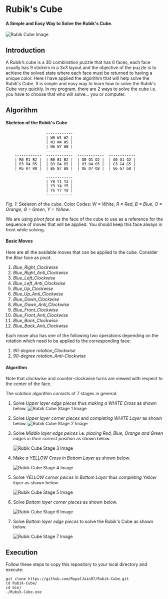 # Rubik's Cube
#### A Simple and Easy Way to Solve the Rubik's Cube.

   ![Rubik Cube Image](/images/1.jpg)

## Introduction
A Rubik’s cube is a 3D combination puzzle that has 6 faces, each face usually has 9 stickers in a 3x3 layout and the objective of the puzzle is to achieve the solved state where each face must be returned to having a unique color. Here I have applied the algorithm that will help solve the Rubik's Cube. It is simple and easy way to learn how to solve the Rubik's Cube very quickly. In my program, there are 2 ways to solve the cube i.e. you have to choose that who will solve... you or computer. 

## Algorithm

#### Skeleton of the Rubik's Cube
```
                  ------------
                  | W0 W1 W2 |
                  | W3 W4 W5 |
                  | W6 W7 W8 |
                  ------------
    ------------  ------------  ------------  ------------
    | R0 R1 R2 |  | B0 B1 B2 |  | O0 O1 O2 |  | G0 G1 G2 |
    | R3 R4 R5 |  | B3 B4 B5 |  | O3 O4 O5 |  | G3 G4 G5 |
    | R6 R7 R8 |  | B6 B7 B8 |  | O6 O7 O8 |  | G6 G7 G8 | 
    ------------  ------------  ------------  ------------
                  ------------
                  | Y0 Y1 Y2 | 
                  | Y3 Y4 Y5 | 
                  | Y6 Y7 Y8 | 
                  ------------

```
*Fig. 1*: Skeleton of the cube. Color Codes: *W = White*, *R = Red*, *B = Blue*, *O = Orange*, *G = Green*, *Y = Yellow*.

We are using *pivot face* as the face of the cube to use as a reference for the sequence of moves that will be applied. You should keep this face always in front while solving.
 
#### Basic Moves
Here are all the available moves that can be applied to the cube. Consider the *Blue* face as pivot.
 
1.  *Blue_Right_Clockwise*
2.  *Blue_Right_Anti_Clockwise*
3.  *Blue_Left_Clockwise*
4.  *Blue_Left_Anti_Clockwise*
5.  *Blue_Up_Clockwise*
6.  *Blue_Up_Anti_Clockwise*
7.  *Blue_Down_Clockwise*
8.  *Blue_Down_Anti_Clockwise*
9.  *Blue_Front_Clockwise*
10. *Blue_Front_Anti_Clockwise*
11. *Blue_Back_Clockwise*
12. *Blue_Back_Anti_Clockwise*

Each move also has one of the following two operations depending on the rotation which need to be applied to the corresponding face:

1. *90-degree rotation_Clockwise*
2. *90-degree rotation_Anti-Clockwise*

#### Algorithm

Note that clockwise and counter-clockwise turns are viewed with respect to the center of the face.

The solution algorithm consists of 7 stages in general:

1. Solve *Upper layer edge pieces* thus *making a WHITE Cross* as shown below.
  ![Rubik Cube Stage 1 Image](/images/Stage1.jpg)
2. Solve *Upper layer corner pieces* and *completing WHITE Layer* as shown below.
   ![Rubik Cube Stage 2 Image](/images/Stage2.jpg)
3. Solve *Middle layer edge peices* i.e. *placing Red, Blue, Orange and Green edges in their correct position* as shown below.

    ![Rubik Cube Stage 3 Image](/images/Stage3.jpg)

4. Make *a YELLOW Cross in Bottom Layer* as shown below.

   ![Rubik Cube Stage 4 Image](/images/Stage4.jpg)

5. Solve *YELLOW corner peices in Bottom Layer* thus *completing Yellow layer* as shown below.

   ![Rubik Cube Stage 5 Image](/images/Stage5.jpg)

6. Solve *Bottom layer corner pieces* as shown below.

   ![Rubik Cube Stage 6 Image](/images/Stage6.jpg)

7. Solve *Bottom layer edge pieces* to solve the Rubik's Cube as shown below.

   ![Rubik Cube Stage 7 Image](/images/Stage7.jpg)

## Execution
Follow these steps to copy this repository to your local directory and execute:
```
git clone https://github.com/RupalJain97/Rubik-Cube.git
cd Rubik-Cube/
cd bin/
./Rubik-Cube.exe
```
